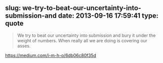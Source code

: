 slug: we-try-to-beat-our-uncertainty-into-submission-and
date: 2013-09-16 17:59:41
type: quote
---

> We try to beat our uncertainty into submission and bury it under the weight of numbers. When really all we are doing is covering our asses.

[](https://medium.com/i-m-h-o/6db06c80f35d)<https://medium.com/i-m-h-o/6db06c80f35d>
